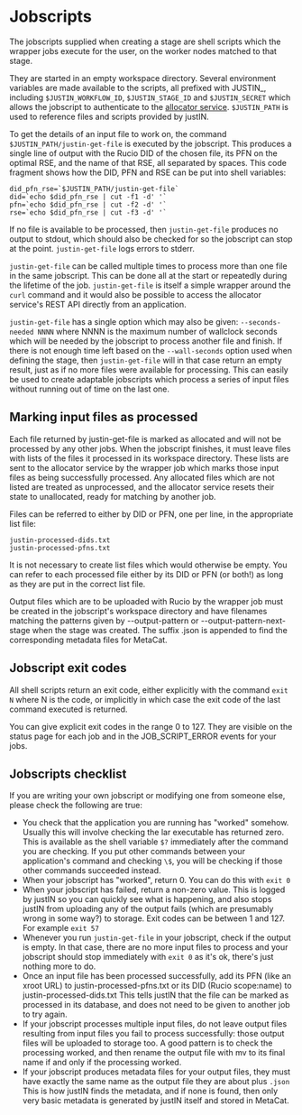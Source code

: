 # Jobscripts

The jobscripts supplied when creating a stage are shell scripts 
which the wrapper jobs execute for the user, on the worker nodes matched 
to that stage.  

They are started in an empty workspace directory.  Several environment 
variables are made available to the scripts, all prefixed with JUSTIN_, 
including `$JUSTIN_WORKFLOW_ID`, 
`$JUSTIN_STAGE_ID` and `$JUSTIN_SECRET` which allows
the jobscript to authenticate to the 
[allocator service](services.allocator.md). `$JUSTIN_PATH` is 
used to reference files and scripts provided by justIN.

To get the details of an input file to work on, the command 
`$JUSTIN_PATH/justin-get-file` is executed by the jobscript.  This produces 
a single line of output with the Rucio DID of the chosen file, its PFN on 
the optimal RSE, and the name of that RSE, all separated by spaces. This 
code fragment shows how the DID, PFN and RSE can be put into shell 
variables:

    did_pfn_rse=`$JUSTIN_PATH/justin-get-file`
    did=`echo $did_pfn_rse | cut -f1 -d' '`
    pfn=`echo $did_pfn_rse | cut -f2 -d' '`
    rse=`echo $did_pfn_rse | cut -f3 -d' '`

If no file is available to be processed, then `justin-get-file` produces no 
output to stdout, which should also be checked for so the jobscript can 
stop at the point. `justin-get-file` logs errors to stderr.

`justin-get-file` can be called multiple times to process more than one file in 
the same jobscript. This can be done all at the start or repeatedly 
during the lifetime of the job. `justin-get-file` is itself a simple wrapper 
around the `curl` command and it would also be possible to access the 
allocator service's REST API directly from an application.

`justin-get-file` has a single option which may also be given:
`--seconds-needed NNNN` where NNNN is the maximum number of wallclock
seconds which will be needed by the jobscript to process another file
and finish. If there is not enough time left based on the
`--wall-seconds` option used when defining the stage, then 
`justin-get-file` will in that case return an empty result, just as if no more
files were available for processing. This can easily be used to create
adaptable jobscripts which process a series of input files without running 
out of time on the last one.

## Marking input files as processed

Each file returned by justin-get-file is marked as allocated and will not be 
processed by any other jobs. When the jobscript finishes, it must 
leave files with lists of the files it processed in its 
workspace directory. These lists are sent to the allocator service by the 
wrapper job which marks those input files as being successfully 
processed. Any allocated files which are not listed are treated as
unprocessed, and the allocator service resets their state to unallocated, 
ready for matching by another job.

Files can be referred to either by DID or PFN, one  per  line,  in  the
appropriate list file:

    justin-processed-dids.txt
    justin-processed-pfns.txt


It is not necessary to create list files which would otherwise be empty. 
You can refer to each processed file either by its DID or PFN (or both!) as
long as they are put in the correct list file. 

Output files which are to be uploaded with Rucio by the wrapper job must 
be created in the jobscript's workspace directory and have filenames 
matching the patterns given by --output-pattern or 
--output-pattern-next-stage when the stage was created.  The suffix 
.json is appended to find the corresponding metadata files for MetaCat.

## Jobscript exit codes

All shell scripts return an exit code, either explicitly with the command
`exit N` where N is the code, or implicitly in which case the exit code
of the last command executed is returned.

You can give explicit exit codes in the range 0 to 127. They are visible on
the status page for each job and in the JOB_SCRIPT_ERROR events for your
jobs.

## Jobscripts checklist

If you are writing your own jobscript or modifying one from someone else, 
please check the following are true:

- You check that the application you are running has "worked" somehow.
  Usually this will involve checking the lar executable has returned zero.
  This is available as the shell variable `$?` immediately after the command
  you are checking. If you put other commands between your application's 
  command and checking `\$`, you will be checking if those other commands 
  succeeded instead. 
- When your jobscript has "worked", return 0. You can do this with `exit 0`
- When your jobscript has failed, return a non-zero value. This is logged
  by justIN so you can quickly see what is happening, and also stops justIN 
  from uploading any of the output fails
  (which are presumably wrong in some way?) to storage. Exit codes can be
  between 1 and 127. For example `exit 57` 
- Whenever you run `justin-get-file` in your jobscript, check if the output
  is empty. In that case, there are no more input files to process and your
  jobscript should stop immediately with `exit 0` as it's ok, there's just
  nothing more to do.
- Once an input file has been processed successfully, add its PFN (like
  an xroot URL) to justin-processed-pfns.txt or its DID (Rucio scope:name)
  to justin-processed-dids.txt This tells justIN that the file can be marked
  as processed in its database, and does not need to be given to another
  job to try again.
- If your jobscript processes multiple input files, do not leave output files
  resulting from input files you fail to process successfully: those output
  files will be uploaded to storage too. A good pattern is to check the
  processing worked, and then rename the output file with mv to its final
  name if and only if the processing worked.
- If your jobscript produces metadata files for your output files, they
  must have exactly the same name as the output file they are about plus
  `.json` This is how justIN finds the metadata, and if none is found, then
  only very basic metadata is generated by justIN itself and stored in
  MetaCat.
